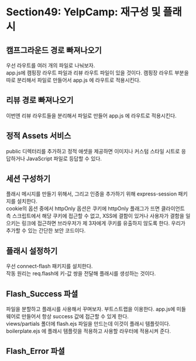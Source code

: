 # Section49: YelpCamp: 재구성 및 플래시

## 캠프그라운드 경로 빠져나오기

우선 라우트를 여러 개의 파일로 나눠보자.  
app.js에 캠핑장 라우트 파일과 리뷰 라우트 파일이 있을 것이다.
캠핑장 라우트 부분을 따로 분리해서 파일로 만들어서 app.js 에 라우트로 적용시킨다.

## 리뷰 경로 빠져나오기

이번엔 리뷰 라우트들을 분리해서 파일로 만들어 app.js 에 라우트로 적용시킨다.

## 정적 Assets 서비스

public 디렉터리를 추가하고 정적 애셋을 제공하면 이미지나 커스텀 스타일 시트로 응답하거나 JavaScript 파일로 등답할 수 있다.

## 세션 구성하기

플래시 메시지를 만들기 위해서, 그리고 인증을 추가하기 위해 express-session 패키지를 설치한다.  
cookie의 옵션 중에서 httpOnly 옵션은 쿠키에 httpOnly 플래그가 뜨면 클라이언트 측 스크립트에서 해당 쿠키에 접근할 수 없고, XSS에 결함이 있거나 사용자가 결함을 일으키는 링크에 접근하면 브라우저가 제 3자에게 쿠키를 유출하지 않도록 한다. 우리가 추가할 수 있는 간단한 보안 코드이다.

## 플래시 설정하기

우선 connect-flash 패키지를 설치한다.  
작동 원리는 req.flash에 키-값 쌍을 전달해 플래시를 생성하는 것이다.

## Flash_Success 파셜

파일을 분할하고 플래시를 사용해서 꾸며보자. 부트스트랩을 이용한다.
app.js에 미들웨어로 만들어서 항상 success 값에 접근할 수 있게 한다.  
views/partials 폴더에 flash.ejs 파일을 만드는데 이것이 플래시 템플릿이다.  
boilerplate.ejs 에 플래시 템플릿을 적용하고 사용할 라우터에 적용시켜 준다.

## Flash_Error 파셜
